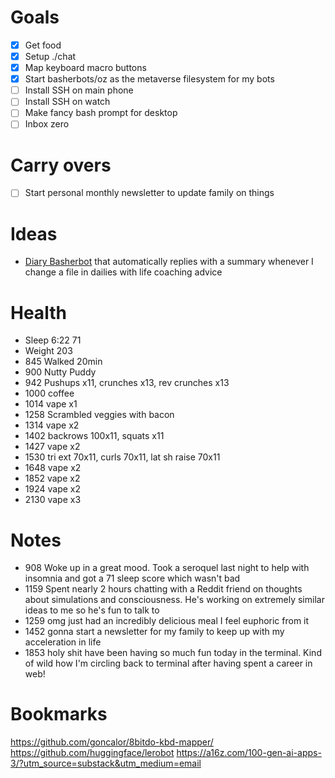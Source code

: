 # Goals
- [x] Get food
- [x] Setup ./chat
- [x] Map keyboard macro buttons
- [x] Start basherbots/oz as the metaverse filesystem for my bots
- [ ] Install SSH on main phone
- [ ] Install SSH on watch
- [ ] Make fancy bash prompt for desktop
- [ ] Inbox zero

# Carry overs
- [ ] Start personal monthly newsletter to update family on things

# Ideas
- [Diary Basherbot](~/ideas/diary.daily.md) that automatically replies with a summary whenever I change a file in dailies with life coaching advice

# Health
- Sleep 6:22 71
- Weight 203
- 845 Walked 20min
- 900 Nutty Puddy
- 942 Pushups x11, crunches x13, rev crunches x13
- 1000 coffee
- 1014 vape x1
- 1258 Scrambled veggies with bacon
- 1314 vape x2
- 1402 backrows 100x11, squats x11
- 1427 vape x2
- 1530 tri ext 70x11, curls 70x11, lat sh raise 70x11
- 1648 vape x2
- 1852 vape x2
- 1924 vape x2
- 2130 vape x3

# Notes
- 908 Woke up in a great mood. Took a seroquel last night to help with insomnia and got a 71 sleep score which wasn't bad
- 1159 Spent nearly 2 hours chatting with a Reddit friend on thoughts about simulations and consciousness. He's working on extremely similar ideas to me so he's fun to talk to
- 1259 omg just had an incredibly delicious meal I feel euphoric from it
- 1452 gonna start a newsletter for my family to keep up with my acceleration in life
- 1853 holy shit have been having so much fun today in the terminal. Kind of wild how I'm circling back to terminal after having spent a career in web!

# Bookmarks
https://github.com/goncalor/8bitdo-kbd-mapper/
https://github.com/huggingface/lerobot
https://a16z.com/100-gen-ai-apps-3/?utm_source=substack&utm_medium=email
